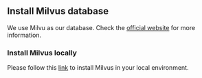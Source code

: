 ## Install Milvus database

We use Milvu as our database. Check the [official website](https://milvus.io/) for more information.

### Install Milvus locally

Please follow this [link](https://milvus.io/docs/v2.0.x/install_standalone-docker.md) to install Milvus in your local environment.
